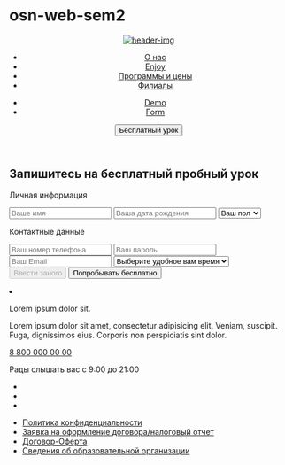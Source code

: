 # osn-web-sem2
<!--Задание№1-->
<human-body>
    <human-body__head></human-body__head>
    <human-body__torso></human-body__torso>
    <human-body__left-arm>
        <human-body__left-arm_tattoo></human-body__left-arm_tattoo>
    </human-body__left-arm>
    <human-body__right-arm>
        <human-body__right-arm_wrist>
            <human-body__right-arm_wrist_ring></human-body__right-arm_wrist_ring>
        </human-body__right-arm_wrist>
    </human-body__right-arm>
    <human-body__left-leg></human-body__left-leg>
    <human-body__right-leg></human-body__right-leg>
</human-body>
<!--Задание№2-->
<!--header-->
<header class="header">
    <div class="header__container container">
      <div class="header__context flex">
        <a href="index.html">
          <img class="header__logo" src="/src/img/header__img.svg" alt="header-img" class="header__img">
        </a>
        <nav class="header__nav nav flex">
          <ul class="nav-first list-reset flex">
            <li class="nav-first__item">
              <a href="#" class="nav-first__link">О&nbsp;нас</a>
            </li>
            <li class="nav-first__item">
              <a href="#enjoy" class="nav-first__link">Enjoy</a>
            </li>
            <li class="nav-first__item">
              <a href="#cost" class="nav-first__link">Программы и&nbsp;цены</a>
            </li>
            <li class="nav-first__item">
              <a href="#" class="nav-first__link">Филиалы</a>
            </li>
          </ul>
          <ul class="nav-second list-reset flex">
            <li class="nav-second__item">
              <a href="demo.html" class="nav-second__link">Demo</a>
            </li>
            <li class="nav-second__item">
              <a href="form.html" class="nav-second__link">Form</a>
            </li>
          </ul>
        </nav>
				<button class="header__btn modal__open">
					Бесплатный урок
				</button>
      </div>
    </div>
  </header>
  <!--form-->
  <section class="form">
        <div class="form__container">
            <div class="form__context">
                <form action="//httpbin.org/post" method="post" class="form__form">
                    <h2 class="form__form-template">Запишитесь на бесплатный пробный урок</h2>
                    <p class="form__form-subtemplate">Личная информация</p>
                    <input type="text" required placeholder="Ваше имя" class="form__form-item">
                    <input type="text" placeholder="Ваша дата рождения" class="form__form-item">
                    <select class="form__form-item">
                        <option hidden value="" selected>Ваш пол</option>
                        <option>Мужской</option>
                        <option>Женский</option>
                        <option>Другой</option>
                    </select>
                    <p class="form__form-subtemplate">Контактные данные</p>
                    <input type="text" required placeholder="Ваш номер телефона" class="form__form-item">
                    <input type="text" required placeholder="Ваш пароль" class="form__form-item" id="req">
                    <input type="text" required placeholder="Ваш Email" class="form__form-item">
                    <select class="form__form-item" required>
                        <option value hidden selected>Выберите удобное вам время</option>
                        <option>9:00-11:00</option>
                        <option>11:00-13:00</option>
                        <option>13:00-15:00</option>
                        <option>15:00-17:00</option>
                        <option>17:00-19:00</option>
                        <option>19:00-21:00</option>
                    </select>
                    <input type="reset" value="Ввести заного" class="form__form-btn-reset btn-reset" disabled>
                    <input type="submit" value="Попробывать бесплатно" class="form__form-btn-submit btn-reset">
                </form>
            </div>
        </div>
    </section>
    <!--card-->
          <li class="section-study__list-item">
            <div class="loader-box">
              <span class="loader"></span>
            </div>
            <p class="section-study__list-item--template--foruth">Lorem ipsum dolor sit.</p>
            <p class="section-study__list-item--decr">Lorem ipsum dolor sit amet, consectetur adipisicing elit. Veniam,
              suscipit. Fuga, dignissimos eius. Corporis non perspiciatis sint dolor.</p>
          </li>
    <!--footer-->
<footer class="footer">
    <div class="footer__container">
      <div div class="footer__context flex">
        <div class="footer__left">
          <a href="#" class="footer__left-nubmer">8 800 000 00 00</a>
          <p class="footer__left-time">Рады слышать вас с 9:00 до 21:00</p>
          <ul class="footer__left-item-list list-reset flex">
            <li>
              <a href="https://facebook.com" class="footer__left-item">
                <img src="/src/img/facebook.svg" alt="">
              </a>
            </li>
            <li>
              <a href="https://vk.com" class="footer__left-item">
                <img src="/src/img/vk.svg" alt="">
              </a>
            </li>
            <li>
              <a href="https://instagram.com" class="footer__left-item">
                <img src="/src/img/inst.svg" alt="">
              </a>
            </li>
          </ul>
        </div>
        <div class="footer__middle">
          <ul class="footer__middle-list list-reset">
            <li>
              <a href="#" class="footer__middle-list-item">Политика конфиденциальности</a>
            </li>
            <li>
              <a href="#" class="footer__middle-list-item">Заявка на оформление договора/налоговый отчет</a>
            </li>
            <li>
              <a href="#" class="footer__middle-list-item">Договор-Оферта</a>
            </li>
            <li>
              <a href="#" class="footer__middle-list-item">Сведения об образовательной организации</a>
            </li>
          </ul>
        </div>
        <div class="footer__right-list flex">
          <a href="" class="footer__right-list-item"></a>
          <a href="" class="footer__right-list-item"></a>
        </div>
      </div>
    </div>
</footer>
